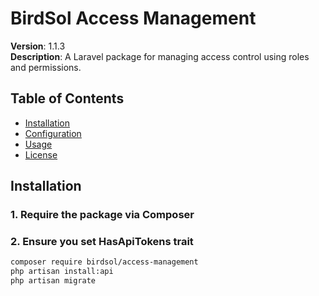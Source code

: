 # BirdSol Access Management

**Version**: 1.1.3  
**Description**: A Laravel package for managing access control using roles and permissions.

## Table of Contents

- [Installation](#installation)
- [Configuration](#configuration)
- [Usage](#usage)
- [License](#license)

## Installation

### 1. Require the package via Composer
### 2. Ensure you set HasApiTokens trait

```bash
composer require birdsol/access-management
php artisan install:api
php artisan migrate

